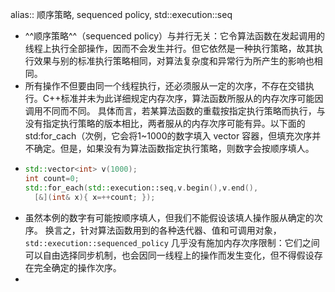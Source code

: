 alias:: 顺序策略, sequenced policy, std::execution::seq

- ^^顺序策略^^（sequenced policy）与并行无关：它令算法函数在发起调用的线程上执行全部操作，因而不会发生并行。但它依然是一种执行策略，故其执行效果与别的标准执行策略相同，对算法复杂度和异常行为所产生的影响也相同。
- 所有操作不但要由同一个线程执行，还必须服从一定的次序，不存在交错执行。C++标准并未为此详细规定内存次序，算法函数所服从的内存次序可能因调用不同而不同。
  具体而言，若某算法函数的重载按指定执行策略而执行，与没有指定执行策略的版本相比，两者服从的内存次序可能有异。以下面的 std:for_cach（次例，它会将1~1000的数字填入 vector 容器，但填充次序并不确定。但是，如果没有为算法函数指定执行策略，则数字会按顺序填人。
- ```cpp
  std::vector<int> v(1000);
  int count=0;
  std::for_each(std::execution::seq,v.begin(),v.end(),
    [&](int& x){ x=++count; });
  ```
- 虽然本例的数字有可能按顺序填人，但我们不能假设该填人操作服从确定的次序。 
  换言之，针对算法函数用到的各种迭代器、值和可调用对象，`std::execution::sequenced_policy` 几乎没有施加内存次序限制：它们之间可以自由选择同步机制，也会因同一线程上的操作而发生变化，但不得假设存在完全确定的操作次序。
-